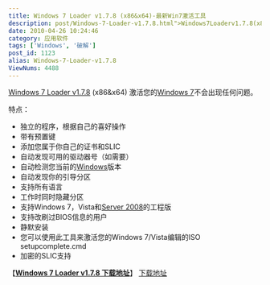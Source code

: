 ```yaml
---
title: Windows 7 Loader v1.7.8 (x86&x64)-最新Win7激活工具
description: post/Windows-7-Loader-v1.7.8.html">Windows7Loaderv1.7.8(x86&x64)激活您的post/Windows-7-RTM-Build-7600.16385.html">Windows7不会出现任何问题。……
date: 2010-04-26 10:24:46
category: 应用软件
tags: ['Windows', '破解']
post_id: 1123
alias: Windows-7-Loader-v1.7.8
ViewNums: 4488
---
```


[Windows 7 Loader v1.7.8](/blog/windows-7-loader-v178) (x86&x64) 激活您的[Windows 7](/blog/windows-7-rtm-build-760016385)不会出现任何问题。

特点：

* 独立的程序，根据自己的喜好操作
* 带有预置键
* 添加您属于你自己的证书和SLIC
* 自动发现可用的驱动器号（如需要）
* 自动检测您当前的[Windows](/blog/deepin-litexp-windows-xp-sp3-v62)版本
* 自动发现你的引导分区
* 支持所有语言
* 工作时同时隐藏分区
* 支持Windows 7，Vista和[Server 2008](/blog/windows-server-2008-x86-dvd-chs)的工程版
* 支持改刷过BIOS信息的用户
* 静默安装
* 您可以使用此工具来激活您的Windows 7/Vista编辑的ISO setupcomplete.cmd
* 加密的SLIC支持

【[**Windows 7 Loader v1.7.8 下载地址**](/blog/windows-7-loader-v178)】
[下载地址](download.asp?id=415)

